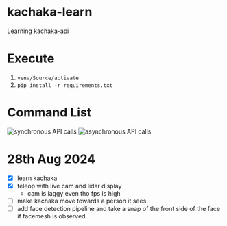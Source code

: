 # kachaka-learn

Learning kachaka-api

# Execute
1. `venv/Source/activate`
2. `pip install -r requirements.txt`

# Command List
![synchronous API calls](https://github.com/pf-robotics/kachaka-api/blob/main/docs/kachaka_api_client.ipynb)
![asynchronous API calls](https://github.com/pf-robotics/kachaka-api/blob/main/docs/kachaka_api_client_async.ipynb)

# 28th Aug 2024
- [x] learn kachaka
- [x] teleop with live cam and lidar display
  - cam is laggy even tho fps is high
- [ ] make kachaka move towards a person it sees
- [ ] add face detection pipeline and take a snap of the front side of the face if facemesh is observed